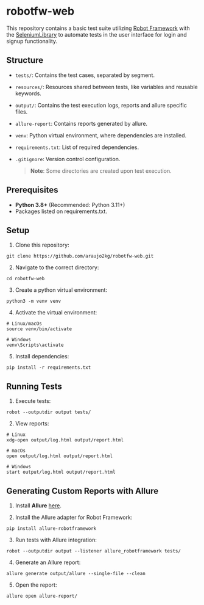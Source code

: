 # robotfw-web

This repository contains a basic test suite utilizing [Robot Framework](https://robotframework.org/) with the [SeleniumLibrary](https://github.com/robotframework/SeleniumLibrary) to automate tests in the user interface for login and signup functionality.

## Structure

-   `tests/`: Contains the test cases, separated by segment.
-   `resources/`: Resources shared between tests, like variables and reusable keywords.
-   `output/`: Contains the test execution logs, reports and allure specific files.
-   `allure-report`: Contains reports generated by allure.
-   `venv`: Python virtual environment, where dependencies are installed.
-   `requirements.txt`: List of required dependencies.
-   `.gitignore`: Version control configuration.

    > **Note**: Some directories are created upon test execution.

## Prerequisites

-   **Python 3.8+** (Recommended: Python 3.11+)
-   Packages listed on requirements.txt.

## Setup

1. Clone this repository:

```
git clone https://github.com/araujo2kg/robotfw-web.git
```

2. Navigate to the correct directory:

```
cd robotfw-web
```

3. Create a python virtual environment:

```
python3 -m venv venv
```

4. Activate the virtual environment:

```
# Linux/macOs
source venv/bin/activate

# Windows
venv\Scripts\activate
```

5. Install dependencies:

```
pip install -r requirements.txt
```

## Running Tests

1. Execute tests:

```
robot --outputdir output tests/
```

2. View reports:

```
# Linux
xdg-open output/log.html output/report.html

# macOs
open output/log.html output/report.html

# Windows
start output/log.html output/report.html
```

## Generating Custom Reports with Allure

1. Install **Allure** [here](https://allurereport.org/docs/install/).

2. Install the Allure adapter for Robot Framework:

```
pip install allure-robotframework
```

3. Run tests with Allure integration:

```
robot --outputdir output --listener allure_robotframework tests/
```

4. Generate an Allure report:

```
allure generate output/allure --single-file --clean
```

5. Open the report:

```
allure open allure-report/
```
